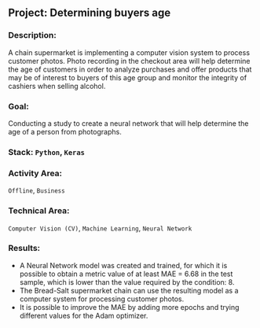 ## Project: Determining buyers age
### Description:
A chain supermarket is implementing a computer vision system to process customer photos. Photo recording in the checkout area will help determine the age of customers in order to analyze purchases and offer products that may be of interest to buyers of this age group and monitor the integrity of cashiers when selling alcohol.
### Goal:
Conducting a study to create a neural network that will help determine the age of a person from photographs.
### Stack: `Python`, `Keras`
### Activity Area:
`Offline`, `Business`
### Technical Area:
`Computer Vision (CV)`, `Machine Learning`, `Neural Network`
### Results:
- A Neural Network model was created and trained, for which it is possible to obtain a metric value of at least MAE = 6.68 in the test sample, which is lower than the value required by the condition: 8.
- The Bread-Salt supermarket chain can use the resulting model as a computer system for processing customer photos.
- It is possible to improve the MAE by adding more epochs and trying different values for the Adam optimizer.

